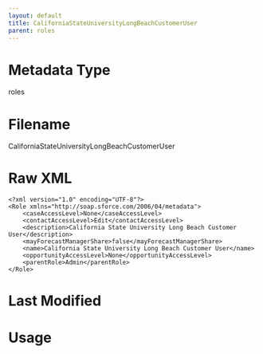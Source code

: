 ```yaml
---
layout: default
title: CaliforniaStateUniversityLongBeachCustomerUser
parent: roles
---
```

# Metadata Type
roles


# Filename 
CaliforniaStateUniversityLongBeachCustomerUser


# Raw XML
```
<?xml version="1.0" encoding="UTF-8"?>
<Role xmlns="http://soap.sforce.com/2006/04/metadata">
    <caseAccessLevel>None</caseAccessLevel>
    <contactAccessLevel>Edit</contactAccessLevel>
    <description>California State University Long Beach Customer User</description>
    <mayForecastManagerShare>false</mayForecastManagerShare>
    <name>California State University Long Beach Customer User</name>
    <opportunityAccessLevel>None</opportunityAccessLevel>
    <parentRole>Admin</parentRole>
</Role>
```


# Last Modified


# Usage
